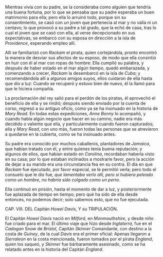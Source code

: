 Mientras vivía con su padre, se la consideraba como alguien que tendría una buena fortuna, por lo que se pensaba que su padre esperaba un buen matrimonio para ella; pero ella lo arruinó todo, porque sin su consentimiento, se casó con un joven que pertenecía al mar y no valía ni un centavo; lo que provocó a su padre a tal grado, que la echó de casa, tras lo cual el joven que se casó con ella, al verse decepcionado en sus expectativas, se embarcó con su esposa en dirección a la isla de *Providence*, esperando empleo allí.

Allí se familiarizó con *Rackam* el pirata, quien cortejándola, pronto encontró la manera de desviar sus afectos de su esposo, de modo que ella consintió en huir con él al mar con ropas de hombre: Ella cumplió su palabra, y después de haber estado en el mar algún tiempo, quedó embarazada, y comenzando a crecer, *Rackam* la desembarcó en la isla de *Cuba*; y recomendándola allí a algunos amigos suyos, ellos cuidaron de ella hasta que dio a luz: Cuando se recuperó y estuvo bien de nuevo, él la llamó para que le hiciera compañía.

La proclamación del rey salió para el perdón de los piratas, él aprovechó el beneficio de ella y se rindió; después siendo enviado por la cuenta de corso, regresó a su antiguo oficio, como ya se ha insinuado en la historia de *Mary Read*. En todas estas expediciones, *Anne Bonny* lo acompañó, y cuando había algún negocio que hacer en su camino, nadie era más decidido o valiente que ella, y particularmente cuando fueron capturados; ella y *Mary Read*, con uno más, fueron todas las personas que se atrevieron a quedarse en la cubierta, como se ha insinuado antes.

Su padre era conocido por muchos caballeros, plantadores de *Jamaica*, que habían tratado con él, y entre quienes tenía buena reputación; y algunos de ellos, que habían estado en *Carolina*, recordaban haberla visto en su casa; por lo que estaban inclinados a mostrarle favor, pero la acción de dejar a su marido era una circunstancia fea en su contra. El día en que *Rackam* fue ejecutado, por favor especial, se le permitió verla; pero todo el consuelo que le dio fue, _que lamentaba verlo allí, pero si hubiera peleado como un hombre, no habría sido colgado como un perro_.

Ella continuó en prisión, hasta el momento de dar a luz, y posteriormente fue aplazada de tiempo en tiempo; pero qué ha sido de ella desde entonces, no podemos decir; solo sabemos esto, que no fue ejecutada.

CAP. VIII. DEL Capitán *Howel Davis*, Y su TRIPULACIÓN.

El Capitán *Howel Davis* nació en *Milford*, en *Monmouthshire*, y desde niño fue criado para el mar. El último viaje que hizo desde *Inglaterra*, fue en el *Cadogan* Snow de *Bristol*, Capitán *Skinner* Comandante, con destino a la costa de *Guiney*, de la cual *Davis* era el primer oficial: Apenas llegaron a *Sierraleon* en la costa mencionada, fueron tomados por el pirata *England*, quien los saqueó, y *Skinner* fue bárbaramente asesinado, como se ha relatado antes en la historia del Capitán *England*.